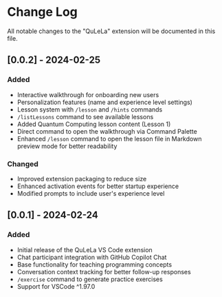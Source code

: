# Change Log

All notable changes to the "QuLeLa" extension will be documented in this file.

## [0.0.2] - 2024-02-25

### Added
- Interactive walkthrough for onboarding new users
- Personalization features (name and experience level settings)
- Lesson system with `/lesson` and `/hints` commands
- `/listLessons` command to see available lessons
- Added Quantum Computing lesson content (Lesson 1)
- Direct command to open the walkthrough via Command Palette
- Enhanced `/lesson` command to open the lesson file in Markdown preview mode for better readability

### Changed
- Improved extension packaging to reduce size
- Enhanced activation events for better startup experience
- Modified prompts to include user's experience level

## [0.0.1] - 2024-02-24

### Added
- Initial release of the QuLeLa VS Code extension
- Chat participant integration with GitHub Copilot Chat
- Base functionality for teaching programming concepts
- Conversation context tracking for better follow-up responses
- `/exercise` command to generate practice exercises
- Support for VSCode ^1.97.0